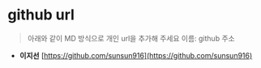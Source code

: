 # github url
> 아래와 같이 MD 방식으로 개인 url을 추가해 주세요
> 이름: github 주소

* **이지선** [https://github.com/sunsun916](https://github.com/sunsun916)
